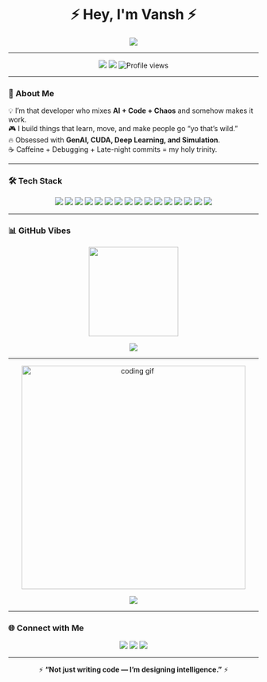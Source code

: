 <!-- 🚀 Vansh-Bhadana GitHub Profile README 🚀 -->


<h1 align="center">⚡  Hey, I'm Vansh  ⚡</h1>

<p align="center">
  <img src="https://readme-typing-svg.herokuapp.com?font=Fira+Code&size=28&duration=3000&pause=800&color=00FFFF&center=true&vCenter=true&width=700&lines=%7C+AI+Engineer+%7C+GenAI+Dev+%7C+Simulation+Creator;Making+Machines+Think+%26+Look+Cool;Turning+Ideas+into+Reality+💥;Debugging+like+it's+a+lifestyle+😎"/>
</p>

---

<p align="center">
  <a href="https://github.com/VANSH-BHADANA"><img src="https://img.shields.io/github/followers/VANSH-BHADANA?label=Follow&style=social"></a>
  <a href="https://twitter.com/intent/follow?screen_name=VANSH-BHADANA"><img src="https://img.shields.io/twitter/follow/VANSH-BHADANA?style=social"></a>
  <img src="https://komarev.com/ghpvc/?username=VANSH-BHADANA&style=flat-square&color=brightgreen" alt="Profile views"/>
</p>

---

### 🧠 About Me  
💡 I’m that developer who mixes **AI + Code + Chaos** and somehow makes it work.  
🎮 I build things that learn, move, and make people go “yo that’s wild.”  
🔥 Obsessed with **GenAI, CUDA, Deep Learning, and Simulation**.  
☕ Caffeine + Debugging + Late-night commits = my holy trinity.  

---

### 🛠️ Tech Stack  

<p align="center">
  <!-- Core -->
  <img src="https://img.shields.io/badge/Python-3776AB?style=for-the-badge&logo=python&logoColor=ffde57"/>
  <img src="https://img.shields.io/badge/C++-00599C?style=for-the-badge&logo=c%2B%2B&logoColor=white"/>
  <img src="https://img.shields.io/badge/Java-ED8B00?style=for-the-badge&logo=openjdk&logoColor=white"/>

  <!-- Web -->
  <img src="https://img.shields.io/badge/HTML5-E34F26?style=for-the-badge&logo=html5&logoColor=white"/>
  <img src="https://img.shields.io/badge/CSS3-1572B6?style=for-the-badge&logo=css3&logoColor=white"/>
  <img src="https://img.shields.io/badge/JavaScript-F7DF1E?style=for-the-badge&logo=javascript&logoColor=black"/>
  <img src="https://img.shields.io/badge/Flask-000000?style=for-the-badge&logo=flask&logoColor=white"/>

  <!-- AI/ML -->
  <img src="https://img.shields.io/badge/TensorFlow-FF6F00?style=for-the-badge&logo=tensorflow&logoColor=white"/>
  <img src="https://img.shields.io/badge/NumPy-013243?style=for-the-badge&logo=numpy&logoColor=white"/>
  <img src="https://img.shields.io/badge/Pandas-150458?style=for-the-badge&logo=pandas&logoColor=white"/>
  <img src="https://img.shields.io/badge/Matplotlib-11557C?style=for-the-badge&logo=plotly&logoColor=white"/>
  <img src="https://img.shields.io/badge/Seaborn-4EABAB?style=for-the-badge&logoColor=white"/>

  <!-- GPU / Simulation -->
  <img src="https://img.shields.io/badge/CUDA-76B900?style=for-the-badge&logo=nvidia&logoColor=white"/>
  <img src="https://img.shields.io/badge/OpenGL-5586A4?style=for-the-badge&logo=opengl&logoColor=white"/>
  <img src="https://img.shields.io/badge/Unity-100000?style=for-the-badge&logo=unity&logoColor=white"/>
  <img src="https://img.shields.io/badge/SQLite-07405E?style=for-the-badge&logo=sqlite&logoColor=white"/>
</p>

---

### 📊 GitHub Vibes  

<p align="center">
  <img src="https://github-readme-stats.vercel.app/api?username=VANSH-BHADANA&show_icons=true&theme=tokyonight&hide_border=true&bg_color=0d1117" height="180em"/>

<p align="center">
  <img src="https://github-readme-activity-graph.vercel.app/graph?username=VANSH-BHADANA&bg_color=0d1117&color=00ffff&line=00ffff&point=ffffff&area=true&hide_border=true"/>
</p>

---



<p align="center">
  <img src="https://media.giphy.com/media/qgQUggAC3Pfv687qPC/giphy.gif" width="450px" alt="coding gif">
</p>

<p align="center">
  <img src="https://readme-typing-svg.herokuapp.com?font=Fira+Code&weight=600&size=22&duration=3000&pause=1000&color=00FFD1&center=true&vCenter=true&width=550&lines=Learning+AI,+Mastering+Life;Making+Cool+Things+Since+Day+One;Eat.+Code.+Repeat.+🔥;Code+Never+Lies,+Comments+Do.😉"/>
</p>

---

### 🌐 Connect with Me  
<p align="center">
  <a href="https://linkedin.com/in/vansh-bhadana"><img src="https://img.shields.io/badge/LinkedIn-Vansh%20Bhadana-blue?style=for-the-badge&logo=linkedin"></a>
  <a href="mailto:vanshbhadana@gmail.com"><img src="https://img.shields.io/badge/Email-Contact%20Me-red?style=for-the-badge&logo=gmail"></a>
  <a href="https://github.com/VANSH-BHADANA"><img src="https://img.shields.io/badge/GitHub-Vansh%20Bhadana-black?style=for-the-badge&logo=github"></a>
</p>

---


</p>

<p align="center">
  ⚡ <b>“Not just writing code — I’m designing intelligence.”</b> ⚡  
</p>
